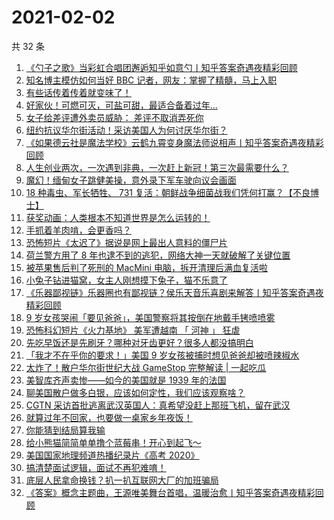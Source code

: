 # 2021-02-02

共 32 条

<!-- BEGIN ZHIHUVIDEO -->
<!-- 最后更新时间 Tue Feb 02 2021 17:11:33 GMT+0800 (CST) -->
1. [《勺子之歌》当彩虹合唱团邂逅知乎如意勺丨知乎答案奇遇夜精彩回顾](https://www.zhihu.com/zvideo/1338140116997136384)
1. [知名博主模仿如何当好 BBC 记者，网友：掌握了精髓，马上入职](https://www.zhihu.com/zvideo/1339939045208731648)
1. [有些话传着传着就变味了！](https://www.zhihu.com/zvideo/1339618121511149568)
1. [好家伙！可燃可灭，可盐可甜，最适合备着过年...](https://www.zhihu.com/zvideo/1339683442297143296)
1. [女子给差评遭外卖员威胁： 差评不取消弄死你](https://www.zhihu.com/zvideo/1339612887338487808)
1. [纽约抗议华尔街活动！采访美国人为何讨厌华尔街？](https://www.zhihu.com/zvideo/1339890985040666624)
1. [《如果德云社是魔法学校》云鹤九霄变身魔法师说相声丨知乎答案奇遇夜精彩回顾](https://www.zhihu.com/zvideo/1338154575602855936)
1. [人生创业两次，一次遇到非典，一次赶上新冠！第三次最需要什么？](https://www.zhihu.com/zvideo/1339691170868547584)
1. [魔幻！缅甸女子跳健美操，意外录下军车驶向议会画面](https://www.zhihu.com/zvideo/1339872969288503296)
1. [18 种毒虫、军长牺牲、 731 复活：朝鲜战争细菌战我们凭何打赢？【不良博士】](https://www.zhihu.com/zvideo/1339635397970878464)
1. [获奖动画：人类根本不知道世界是怎么运转的！](https://www.zhihu.com/zvideo/1339550830312804353)
1. [手抓着羊肉啃，会更香吗？](https://www.zhihu.com/zvideo/1339212517185638401)
1. [恐怖短片《太迟了》据说是网上最出人意料的僵尸片](https://www.zhihu.com/zvideo/1338516419530096640)
1. [荷兰警方用了 8 年也逮不到的逃犯，网络大神一天就破解了关键位置](https://www.zhihu.com/zvideo/1339693651761500160)
1. [被苹果售后判了死刑的 MacMini 电脑，拆开清理后满血复活啦](https://www.zhihu.com/zvideo/1339687200511012864)
1. [小兔子钻进猫窝，女主人刚想摸下兔子，猫不乐意了](https://www.zhihu.com/zvideo/1339622881853214720)
1. [《乐器鄙视链》乐器圈也有鄙视链？侯乐天音乐喜剧来解答丨知乎答案奇遇夜精彩回顾](https://www.zhihu.com/zvideo/1338573257637388289)
1. [9 岁女孩哭闹「要见爸爸」，美国警察将其按倒在地戴手铐喷喷雾](https://www.zhihu.com/zvideo/1339555606223851520)
1. [恐怖科幻短片《火力基地》 美军遭越南 「 河神 」 狂虐](https://www.zhihu.com/zvideo/1339530245922746370)
1. [先吃早饭还是先刷牙？哪种对牙齿更好？很多人都没搞明白](https://www.zhihu.com/zvideo/1339527224488808448)
1. [「我才不在乎你的要求！」美国 9 岁女孩被捕时想见爸爸却被喷辣椒水](https://www.zhihu.com/zvideo/1339522370966073344)
1. [太炸了！散户华尔街世纪大战 GameStop 完整解读 | 一起吃瓜](https://www.zhihu.com/zvideo/1339483282649067520)
1. [美智库齐声卖惨——如今的美国就是 1939 年的法国](https://www.zhihu.com/zvideo/1339565720838443008)
1. [聊美国散户做多白银，应该如何定性，我们应该观察啥？](https://www.zhihu.com/zvideo/1339714307463020544)
1. [CGTN 采访首批逃离武汉英国人：真希望没赶上那班飞机，留在武汉](https://www.zhihu.com/zvideo/1339602415000178688)
1. [就算过年不回家，也要做一桌家乡年夜饭！](https://www.zhihu.com/zvideo/1339684137146585088)
1. [你能猜到结局算我输](https://www.zhihu.com/zvideo/1339318949520527360)
1. [给小熊猫简简单单撸个蓝莓串！开心到起飞～](https://www.zhihu.com/zvideo/1339299164980195328)
1. [美国国家地理频道热播纪录片《高考 2020》](https://www.zhihu.com/zvideo/1337767859385683968)
1. [搞清楚面试逻辑，面试不再犯难唷！](https://www.zhihu.com/zvideo/1339283166339473408)
1. [底层人民拿命换钱？扒一扒互联网大厂的加班骗局](https://www.zhihu.com/zvideo/1339289582715269120)
1. [《答案》概念主题曲，王源唯美舞台首唱，温暖治愈丨知乎答案奇遇夜精彩回顾](https://www.zhihu.com/zvideo/1338153846486069248)
<!-- END ZHIHUVIDEO -->
